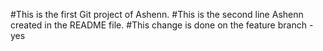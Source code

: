 #This is the first Git project of Ashenn.
#This is the second line Ashenn created in the README file.
#This change is done on the feature branch - yes
